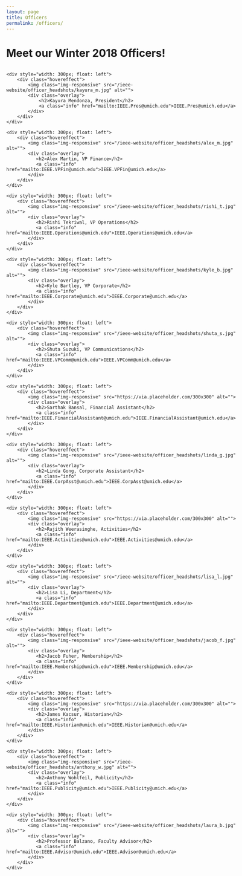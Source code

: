 ```yaml
---
layout: page
title: Officers
permalink: /officers/
---
```


# Meet our Winter 2018 Officers!


<div style="display:table">

    <div style="width: 300px; float: left">
        <div class="hovereffect">
            <img class="img-responsive" src="/ieee-website/officer_headshots/kayura_m.jpg" alt="">
            <div class="overlay">
                <h2>Kayura Mendonza, President</h2>
                <a class="info" href="mailto:IEEE.Pres@umich.edu">IEEE.Pres@umich.edu</a>
            </div>
        </div>
    </div>

    <div style="width: 300px; float: left">
        <div class="hovereffect">
            <img class="img-responsive" src="/ieee-website/officer_headshots/alex_m.jpg" alt="">
            <div class="overlay">
               <h2>Alex Martin, VP Finance</h2>
               <a class="info" href="mailto:IEEE.VPFin@umich.edu">IEEE.VPFin@umich.edu</a>
            </div>
        </div>
    </div>

    <div style="width: 300px; float: left">
        <div class="hovereffect">
            <img class="img-responsive" src="/ieee-website/officer_headshots/rishi_t.jpg" alt="">
            <div class="overlay">
               <h2>Rishi Tekriwal, VP Operations</h2>
               <a class="info" href="mailto:IEEE.Operations@umich.edu">IEEE.Operations@umich.edu</a>
            </div>
        </div>
    </div>

    <div style="width: 300px; float: left">
        <div class="hovereffect">
            <img class="img-responsive" src="/ieee-website/officer_headshots/kyle_b.jpg" alt="">
            <div class="overlay">
               <h2>Kyle Bartley, VP Corporate</h2>
               <a class="info" href="mailto:IEEE.Corporate@umich.edu">IEEE.Corporate@umich.edu</a>
            </div>
        </div>
    </div>

    <div style="width: 300px; float: left">
        <div class="hovereffect">
            <img class="img-responsive" src="/ieee-website/officer_headshots/shuta_s.jpg" alt="">
            <div class="overlay">
               <h2>Shuta Suzuki, VP Communications</h2>
               <a class="info" href="mailto:IEEE.VPComm@umich.edu">IEEE.VPComm@umich.edu</a>
            </div>
        </div>
    </div>

    <div style="width: 300px; float: left">
        <div class="hovereffect">
            <img class="img-responsive" src="https://via.placeholder.com/300x300" alt="">
            <div class="overlay">
               <h2>Sarthak Bansal, Financial Assistant</h2>
               <a class="info" href="mailto:IEEE.FinancialAssistant@umich.edu">IEEE.FinancialAssistant@umich.edu</a>
            </div>
        </div>
    </div>

    <div style="width: 300px; float: left">
        <div class="hovereffect">
            <img class="img-responsive" src="/ieee-website/officer_headshots/linda_g.jpg" alt="">
            <div class="overlay">
               <h2>Linda Gong, Corporate Assistant</h2>
               <a class="info" href="mailto:IEEE.CorpAsst@umich.edu">IEEE.CorpAsst@umich.edu</a>
            </div>
        </div>
    </div>

    <div style="width: 300px; float: left">
        <div class="hovereffect">
            <img class="img-responsive" src="https://via.placeholder.com/300x300" alt="">
            <div class="overlay">
               <h2>Rajith Weerasinghe, Activities</h2>
               <a class="info" href="mailto:IEEE.Activities@umich.edu">IEEE.Activities@umich.edu</a>
            </div>
        </div>
    </div>

    <div style="width: 300px; float: left">
        <div class="hovereffect">
            <img class="img-responsive" src="/ieee-website/officer_headshots/lisa_l.jpg" alt="">
            <div class="overlay">
               <h2>Lisa Li, Department</h2>
               <a class="info" href="mailto:IEEE.Department@umich.edu">IEEE.Department@umich.edu</a>
            </div>
        </div>
    </div>

    <div style="width: 300px; float: left">
        <div class="hovereffect">
            <img class="img-responsive" src="/ieee-website/officer_headshots/jacob_f.jpg" alt="">
            <div class="overlay">
               <h2>Jacob Fuher, Membership</h2>
               <a class="info" href="mailto:IEEE.Membership@umich.edu">IEEE.Membership@umich.edu</a>
            </div>
        </div>
    </div>

    <div style="width: 300px; float: left">
        <div class="hovereffect">
            <img class="img-responsive" src="https://via.placeholder.com/300x300" alt="">
            <div class="overlay">
               <h2>James Kacsur, Historian</h2>
               <a class="info" href="mailto:IEEE.Historian@umich.edu">IEEE.Historian@umich.edu</a>
            </div>
        </div>
    </div>

    <div style="width: 300px; float: left">
        <div class="hovereffect">
            <img class="img-responsive" src="/ieee-website/officer_headshots/anthony_w.jpg" alt="">
            <div class="overlay">
               <h2>Anthony Wohlfeil, Publicity</h2>
               <a class="info" href="mailto:IEEE.Publicity@umich.edu">IEEE.Publicity@umich.edu</a>
            </div>
        </div>
    </div>

    <div style="width: 300px; float: left">
        <div class="hovereffect">
            <img class="img-responsive" src="/ieee-website/officer_headshots/laura_b.jpg" alt="">
            <div class="overlay">
               <h2>Professor Balzano, Faculty Advisor</h2>
               <a class="info" href="mailto:IEEE.Advisor@umich.edu">IEEE.Advisor@umich.edu</a>
            </div>
        </div>
    </div>

</div>


<style>
.hovereffect {
  width: 100%;
  height: 100%;
  float: left;
  overflow: hidden;
  position: relative;
  text-align: center;
  cursor: default;
}

.hovereffect .overlay {
  width: 100%;
  height: 100%;
  position: absolute;
  overflow: hidden;
  top: 0;
  left: 0;
  opacity: 0;
  filter: alpha(opacity=0);
  background-color: rgba(0,0,0,0.5);
  -webkit-transition: all 0.4s cubic-bezier(0.88,-0.99, 0, 1.81);
  transition: all 0.4s cubic-bezier(0.88,-0.99, 0, 1.81);
}

.hovereffect img {
  display: block;
  position: relative;
  -webkit-transition: all 0.4s cubic-bezier(0.88,-0.99, 0, 1.81);
  transition: all 0.4s cubic-bezier(0.88,-0.99, 0, 1.81);
}

.hovereffect h2 {
  color: #fff;
  text-align: center;
  position: relative;
  font-size: 17px;
  background: rgba(0,0,0,0.6);
  -webkit-transform: translatey(-100px);
  -ms-transform: translatey(-100px);
  transform: translatey(-100px);
  -webkit-transition: all 0.4s cubic-bezier(0.88,-0.99, 0, 1.81);
  transition: all 0.4s cubic-bezier(0.88,-0.99, 0, 1.81);
  padding: 10px;

}

.hovereffect a.info {
  text-decoration: none;
  display: inline-block;
  color: #fff;
  border: 1px solid #fff;
  background-color: transparent;
  opacity: 0;
  filter: alpha(opacity=0);
  -webkit-transition: all 0.4s ease;
  transition: all 0.4s ease;
  margin: 50px 0 0;
  padding: 7px 14px;
}

.hovereffect a.info:hover {
  box-shadow: 0 0 5px #fff;
}

.hovereffect:hover img {
  -ms-transform: scale(1.2);
  -webkit-transform: scale(1.2);
  transform: scale(1.2);
}

.hovereffect:hover .overlay {
  opacity: 1;
  filter: alpha(opacity=100);
}

.hovereffect:hover h2,.hovereffect:hover a.info {
  opacity: 1;
  filter: alpha(opacity=100);
  -ms-transform: translatey(0);
  -webkit-transform: translatey(0);
  transform: translatey(0);
}

.hovereffect:hover a.info {
  -webkit-transition-delay: .2s;
  transition-delay: .2s;
}
</style>
